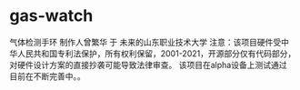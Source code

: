 # gas-watch
气体检测手环 制作人曾繁华 于 未来的山东职业技术大学
注意：该项目硬件受中华人民共和国专利法保护，所有权利保留，2001-2021，开源部分仅有代码部分，对硬件设计方案的直接抄袭可能导致法律审查。
该项目在alpha设备上测试通过
目前在不断完善中。。
